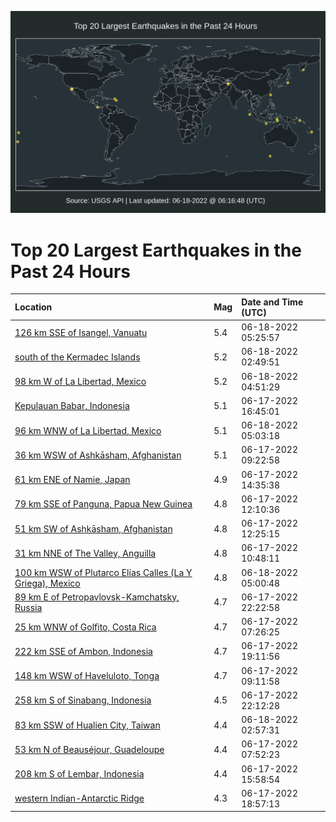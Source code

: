 ![Map](./map.png)

# Top 20 Largest Earthquakes in the Past 24 Hours

| Location | Mag | Date and Time (UTC) |
|:---|:---|:---|
| [126 km SSE of Isangel, Vanuatu](https://earthquake.usgs.gov/earthquakes/eventpage/us7000hias) | 5.4 | 06-18-2022 05:25:57 |
| [south of the Kermadec Islands](https://earthquake.usgs.gov/earthquakes/eventpage/us7000hiab) | 5.2 | 06-18-2022 02:49:51 |
| [98 km W of La Libertad, Mexico](https://earthquake.usgs.gov/earthquakes/eventpage/us7000hiaj) | 5.2 | 06-18-2022 04:51:29 |
| [Kepulauan Babar, Indonesia](https://earthquake.usgs.gov/earthquakes/eventpage/us7000hi6l) | 5.1 | 06-17-2022 16:45:01 |
| [96 km WNW of La Libertad, Mexico](https://earthquake.usgs.gov/earthquakes/eventpage/us7000hiar) | 5.1 | 06-18-2022 05:03:18 |
| [36 km WSW of Ashkāsham, Afghanistan](https://earthquake.usgs.gov/earthquakes/eventpage/us7000hi2g) | 5.1 | 06-17-2022 09:22:58 |
| [61 km ENE of Namie, Japan](https://earthquake.usgs.gov/earthquakes/eventpage/us7000hi4y) | 4.9 | 06-17-2022 14:35:38 |
| [79 km SSE of Panguna, Papua New Guinea](https://earthquake.usgs.gov/earthquakes/eventpage/us7000hi3h) | 4.8 | 06-17-2022 12:10:36 |
| [51 km SW of Ashkāsham, Afghanistan](https://earthquake.usgs.gov/earthquakes/eventpage/us7000hi3k) | 4.8 | 06-17-2022 12:25:15 |
| [31 km NNE of The Valley, Anguilla](https://earthquake.usgs.gov/earthquakes/eventpage/us7000hi2s) | 4.8 | 06-17-2022 10:48:11 |
| [100 km WSW of Plutarco Elías Calles (La Y Griega), Mexico](https://earthquake.usgs.gov/earthquakes/eventpage/us7000hial) | 4.8 | 06-18-2022 05:00:48 |
| [89 km E of Petropavlovsk-Kamchatsky, Russia](https://earthquake.usgs.gov/earthquakes/eventpage/us7000hi8v) | 4.7 | 06-17-2022 22:22:58 |
| [25 km WNW of Golfito, Costa Rica](https://earthquake.usgs.gov/earthquakes/eventpage/us7000hi25) | 4.7 | 06-17-2022 07:26:25 |
| [222 km SSE of Ambon, Indonesia](https://earthquake.usgs.gov/earthquakes/eventpage/us7000hi7q) | 4.7 | 06-17-2022 19:11:56 |
| [148 km WSW of Haveluloto, Tonga](https://earthquake.usgs.gov/earthquakes/eventpage/us7000hi2f) | 4.7 | 06-17-2022 09:11:58 |
| [258 km S of Sinabang, Indonesia](https://earthquake.usgs.gov/earthquakes/eventpage/us7000hi8t) | 4.5 | 06-17-2022 22:12:28 |
| [83 km SSW of Hualien City, Taiwan](https://earthquake.usgs.gov/earthquakes/eventpage/us7000hiac) | 4.4 | 06-18-2022 02:57:31 |
| [53 km N of Beauséjour, Guadeloupe](https://earthquake.usgs.gov/earthquakes/eventpage/us7000hi2a) | 4.4 | 06-17-2022 07:52:23 |
| [208 km S of Lembar, Indonesia](https://earthquake.usgs.gov/earthquakes/eventpage/us7000hi6g) | 4.4 | 06-17-2022 15:58:54 |
| [western Indian-Antarctic Ridge](https://earthquake.usgs.gov/earthquakes/eventpage/us7000hi7i) | 4.3 | 06-17-2022 18:57:13 |
